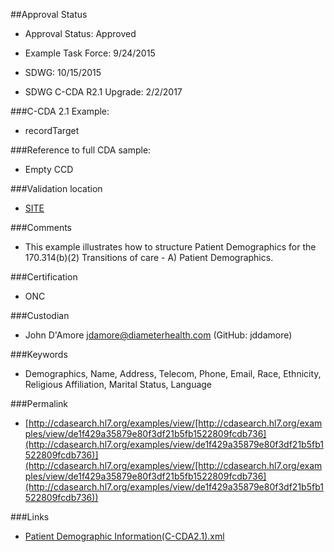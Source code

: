 ##Approval Status 

* Approval Status: Approved
* Example Task Force: 9/24/2015
* SDWG: 10/15/2015
* SDWG C-CDA R2.1 Upgrade: 2/2/2017

###C-CDA 2.1 Example: 
 

* recordTarget

###Reference to full CDA sample:
* Empty CCD



###Validation location

* [SITE](https://sitenv.org/c-cda-validator)



###Comments

* This example illustrates how to structure Patient Demographics for the 170.314(b)(2) Transitions of care - A) Patient Demographics.

###Certification
* ONC

###Custodian

* John D'Amore jdamore@diameterhealth.com (GitHub: jddamore)




###Keywords

* Demographics, Name, Address, Telecom, Phone, Email, Race, Ethnicity, Religious Affiliation, Marital Status, Language

###Permalink 

* [http://cdasearch.hl7.org/examples/view/[http://cdasearch.hl7.org/examples/view/de1f429a35879e80f3df21b5fb1522809fcdb736](http://cdasearch.hl7.org/examples/view/de1f429a35879e80f3df21b5fb1522809fcdb736)](http://cdasearch.hl7.org/examples/view/[http://cdasearch.hl7.org/examples/view/de1f429a35879e80f3df21b5fb1522809fcdb736](http://cdasearch.hl7.org/examples/view/de1f429a35879e80f3df21b5fb1522809fcdb736))

###Links 

* [Patient Demographic Information(C-CDA2.1).xml](https://github.com/HL7/C-CDA-Examples/tree/master/Header/Patient%20Demographic%20Information/Patient%20Demographic%20Information%28C-CDA2.1%29.xml)
